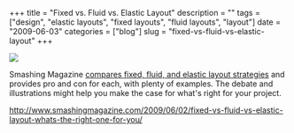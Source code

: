 +++
title = "Fixed vs. Fluid vs. Elastic Layout"
description = ""
tags = ["design", "elastic layouts", "fixed layouts", "fluid layouts", "layout"]
date = "2009-06-03"
categories = ["blog"]
slug = "fixed-vs-fluid-vs-elastic-layout"
+++



  <div class="notebook-screenshot"><a href="http://www.smashingmagazine.com/2009/06/02/fixed-vs-fluid-vs-elastic-layout-whats-the-right-one-for-you/"><img id='bluga-thumbnail-1621' class='bluga-thumbnail large' src='http://media.konigi.com/bluga/
wt4a268cf34724e_0.jpg'/></a></div><p>Smashing Magazine <a href="http://www.smashingmagazine.com/2009/06/02/fixed-vs-fluid-vs-elastic-layout-whats-the-right-one-for-you/">compares fixed, fluid, and elastic layout strategies</a> and provides pro and con for each, with plenty of examples. The debate and illustrations might help you make the case for what's right for your project. </p>
    
  <a href="http://www.smashingmagazine.com/2009/06/02/fixed-vs-fluid-vs-elastic-layout-whats-the-right-one-for-you/">http://www.smashingmagazine.com/2009/06/02/fixed-vs-fluid-vs-elastic-layout-whats-the-right-one-for-you/</a>
